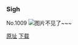 ### Sigh
No.1009
![图片不见了~~~](https://imgs.xkcd.com/comics/sigh.png)

[原址](https://xkcd.com//1009) [下载](https://imgs.xkcd.com/comics/sigh.png)

